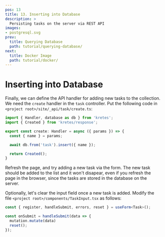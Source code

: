 ```yaml
---
pos: 13
title: 13. Inserting into Database
description: >
  Persisting tasks on the server via REST API
images:
- postgresql.svg
prev:
  title: Querying Database 
  path: tutorial/querying-database/
next:
  title: Docker Image 
  path: tutorial/docker/
---
```


# Inserting into Database

Finally, we can define the API handler for adding new tasks to the collection. We need the `create` handler in the `task` controller. Put the following code in `<project root>/site/_api/task/create.ts`:

```ts
import { Handler, database as db } from 'kretes';
import { Created } from 'kretes/response';

export const create: Handler = async ({ params }) => {
  const { name } = params;

  await db.from('task').insert({ name });

  return Created();
}
```

Refresh the page, and try adding a new task via the form. The new task should be added to the list and it won't disapear, even if you refresh the page in the browser, since the tasks are stored in the database on the server.

Optionally, let's clear the input field once a new task is added. Modify the file `<project root>/components/TaskInput.tsx` as follows:

```ts
const { register, handleSubmit, errors, reset } = useForm<Task>();

const onSubmit = handleSubmit(data => {
  mutation.mutate(data)
  reset();
});
```
